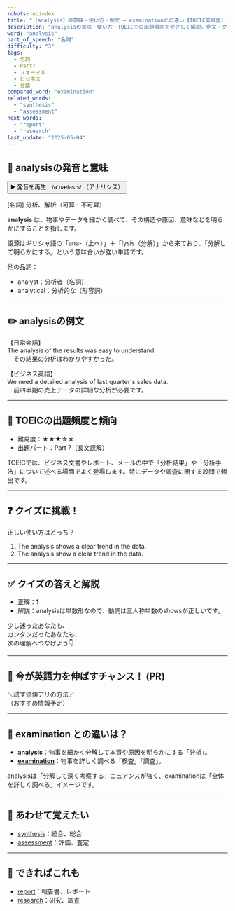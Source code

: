 ```yaml
---
robots: noindex
title: "【analysis】の意味・使い方・例文 ― examinationとの違い【TOEIC英単語】"
description: "analysisの意味・使い方・TOEICでの出題傾向をやさしく解説。例文・クイズ付きでexaminationとの違いもわかりやすく学べます。"
word: "analysis"
part_of_speech: "名詞"
difficulty: "3"
tags:
  - 名詞
  - Part7
  - フォーマル
  - ビジネス
  - 会議
compared_word: "examination"
related_words:
  - "synthesis"
  - "assessment"
next_words:
  - "report"
  - "research"
last_update: "2025-05-04"
---
```


## 🔰 analysisの発音と意味

<button class="play-audio" onclick="playTTS('analysis')">
  <span class="play-audio-main">
    ▶️ 発音を再生　/əˈnæləsɪs/
  </span>
  <span class="play-audio-sub">
    （アナリシス）
  </span>
</button>

[名詞] 分析、解析（可算・不可算）

**analysis** は、物事やデータを細かく調べて、その構造や原因、意味などを明らかにすることを指します。

語源はギリシャ語の「ana-（上へ）」＋「lysis（分解）」から来ており、「分解して明らかにする」という意味合いが強い単語です。

他の品詞：  
- analyst：分析者（名詞）
- analytical：分析的な（形容詞）

---

## ✏️ analysisの例文

【日常会話】  
The analysis of the results was easy to understand.  
　その結果の分析はわかりやすかった。

【ビジネス英語】  
We need a detailed analysis of last quarter's sales data.  
　前四半期の売上データの詳細な分析が必要です。

---

## 🎯 TOEICの出題頻度と傾向

- 難易度：★★★☆☆
- 出題パート：Part 7（長文読解）

TOEICでは、ビジネス文書やレポート、メールの中で「分析結果」や「分析手法」について述べる場面でよく登場します。特にデータや調査に関する設問で頻出です。

---

## ❓ クイズに挑戦！

正しい使い方はどっち？

1. The analysis shows a clear trend in the data.  
2. The analysis show a clear trend in the data.

---

## ✅ クイズの答えと解説

- 正解：**1**
- 解説：analysisは単数形なので、動詞は三人称単数のshowsが正しいです。

少し迷ったあなたも、  
カンタンだったあなたも、  
次の理解へつなげよう👇️

---

## 🚀 今が英語力を伸ばすチャンス！ (PR)

<div class="info-center">
＼試す価値アリの方法／<br>  
（おすすめ情報予定）
</div>

---

## 🤔  examination との違いは？

- **analysis**：物事を細かく分解して本質や原因を明らかにする「分析」。
- **[examination](/word/examination)**：物事を詳しく調べる「検査」「調査」。

analysisは「分解して深く考察する」ニュアンスが強く、examinationは「全体を詳しく調べる」イメージです。

---

## 🧩 あわせて覚えたい

- [synthesis](/word/synthesis)：統合、総合
- [assessment](/word/assessment)：評価、査定

---

## 📖 できればこれも

- [report](/word/report)：報告書、レポート
- [research](/word/research)：研究、調査

<!-- cvid: aid34_bid19 -->
